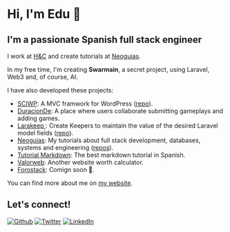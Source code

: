 # Hi, I'm Edu 👋

## I'm a passionate Spanish full stack engineer

I work at [H&C](https://horseandcountry.tv/) and create tutorials at [Neoguias](https://www.neoguias.com/).

In my free time, I'm creating **Swarmain**, a secret project, using Laravel, Web3 and, of course, AI.

I have also developed these projects:

- [SCIWP](https://sciwp.com/): A MVC framwork for WordPress ([repo](https://github.com/sciwp)).
- [DuracionDe](https://duracionde.com/): A place where users collaborate submitting gameplays and adding games.
- [Larakeep ](https://github.com/edulazaro/larakeep): Create Keepers to maintain the value of the desired Laravel model fields ([repo](https://github.com/edulazaro/larakeep)).
- [Neoguias](https://www.neoguias.com/): My tutorials about full stack development, databases, systems and engineering ([repos](https://github.com/neoguias)).
- [Tutorial Markdown](https://tutorialmarkdown.com/): The best markdown tutorial in Spanish.
- [Valorweb](https://valorweb.org/): Another website worth calculator.
- [Forostack](https://forostack.com/): Comign soon 👀.

You can find more about me on [my website](https://edulazaro.com).

## Let's connect!

<a href="https://github.com/edulazaro" target="_blank"><img alt="Github" src="https://img.shields.io/badge/GitHub-%2312100E.svg?&style=for-the-badge&logo=Github&logoColor=white" /></a>
<a href="https://twitter.com/neeonez" target="_blank"><img alt="Twitter" src="https://img.shields.io/badge/twitter-%231DA1F2.svg?&style=for-the-badge&logo=twitter&logoColor=white" /></a>
<a href="https://www.linkedin.com/in/edulazaro/" target="_blank"><img alt="LinkedIn" src="https://img.shields.io/badge/linkedin-%230077B5.svg?&style=for-the-badge&logo=linkedin&logoColor=white" /></a>